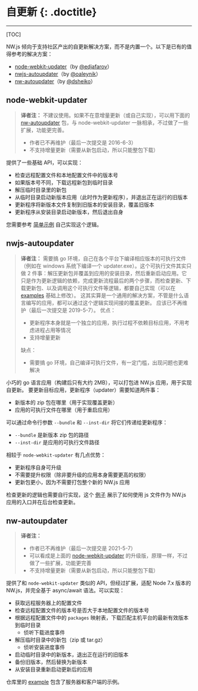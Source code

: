 # 自更新 {: .doctitle}
---

[TOC]

NW.js 倾向于支持社区产出的自更新解决方案，而不是内置一个。以下是已有的值得参考的解决方案：

- [node-webkit-updater](https://github.com/edjafarov/node-webkit-updater)（by [@edjafarov](https://github.com/edjafarov)）
- [nwjs-autoupdater](https://github.com/oaleynik/nwjs-autoupdater)（by [@oaleynik](https://github.com/oaleynik)）
- [nw-autoupdater](https://github.com/dsheiko/nw-autoupdater)（by [@dsheiko](https://github.com/dsheiko)）

## node-webkit-updater

> **译者注：**
> 不建议使用。如果不在意增量更新（或自己实现），可以用下面的 [nw-autoupdater](#nw-autoupdater) 包，与 node-webkit-updater 一脉相承，不过做了一些扩展，功能更完善。
> 
> - 作者已不再维护（最后一次提交是 2016-6-3）
> - 不支持增量更新（需要从新包启动，所以只能整包下载）

提供了一些基础 API，可以实现：

- 检查远程配置文件和本地配置文件中的版本号
- 如果版本号不同，下载远程新包到临时目录
- 解压临时目录里的新包
- 从临时目录启动新版本应用（此时作为更新程序），并退出正在运行的旧版本
- 更新程序将新版本文件复制到旧版本的安装目录，覆盖旧版本
- 更新程序从安装目录启动新版本，然后退出自身

您需要参考 [简单示例](https://github.com/edjafarov/node-webkit-updater/blob/master/examples/basic.js) 自己实现这个逻辑。

## nwjs-autoupdater

> **译者注：**
> 需要搞 go 环境，自己在各个平台下编译相应版本的可执行文件（例如在 windows 系统下编译一个 updater.exe）。这个可执行文件其实只做 2 件事：解压更新包并覆盖到应用的安装目录，然后重新启动应用。它只是作为更新逻辑的依赖，完成更新流程最后的两个步骤，而检查更新、下载更新包、以及调用这个可执行文件等逻辑，都要自己实现（可以在 [examples](https://github.com/oaleynik/nwjs-autoupdater) 基础上修改）。
> 这其实算是一个通用的解决方案，不管是什么语言编写的应用，都可以通过这个逻辑实现间接的覆盖更新。
> 应该已不再维护（最后一次提交是 2019-5-7）。
> 优点：
>
> - 更新程序本身就是一个独立的应用，执行过程不依赖目标应用，不用考虑进程占用等情况
> - 支持增量更新
>
> 缺点：
>
> - 需要搞 go 环境，自己编译可执行文件，有一定门槛，出现问题也更难解决

小巧的 go 语言应用（构建后只有大约 2MB），可以打包进 NW.js 应用，用于实现自更新。
要更新目标应用，更新程序（updater）需要知道两件事：

- 新版本的 zip 包在哪里（用于实现覆盖更新）
- 应用的可执行文件在哪里（用于重启应用）

可以通过命令行参数 `--bundle` 和 `--inst-dir` 将它们传递给更新程序：

- `--bundle` 是新版本 zip 包的路径
- `--inst-dir` 是应用的可执行文件路径

相较于 `node-webkit-updater` 有几点优势：

- 更新程序自身可升级
- 不需要提升权限（除非要升级的应用本身需要更高的权限）
- 更新包更小，因为不需要打包整个新的 NW.js 应用

检查更新的逻辑也需要自行实现，这个 [例子](https://github.com/oaleynik/nwjs-autoupdater/blob/master/examples/index.js) 展示了如何使用 js 文件作为 NW.js 应用的入口并在后台检查更新。

## nw-autoupdater

> **译者注：**
> 
> - 作者已不再维护（最后一次提交是 2021-5-7）
> - 可以看成是上面的 [node-webkit-updater](#node-webkit-updater) 的升级版，原理一样，不过做了一些扩展，功能更完善
> - 不支持增量更新（需要从新包启动，所以只能整包下载）

提供了和 `node-webkit-updater` 类似的 API，但经过扩展，适配 Node 7.x 版本的 NW.js，并完全基于 async/await 语法。可以实现：

- 获取远程服务器上的配置文件
- 检查远程配置文件的版本号是否大于本地配置文件的版本号
- 根据远程配置文件中的 `packages` 映射表，下载匹配主机平台的最新有效版本到临时目录
  - 侦听下载进度事件
- 解压临时目录中的新包（zip 或 tar.gz）
  - 侦听安装进度事件
- 启动临时目录中的新版本，退出正在运行的旧版本
- 备份旧版本，然后替换为新版本
- 从安装目录重新启动更新后的应用

仓库里的 [example](https://github.com/dsheiko/nw-autoupdater) 包含了服务器和客户端的示例。
